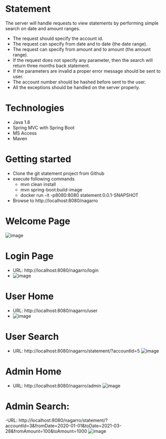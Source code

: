 # Statement

The server will handle requests to view statements by performing simple search on date and
amount ranges.
- The request should specify the account id.
- The request can specify from date and to date (the date range).
- The request can specify from amount and to amount (the amount range).
- If the request does not specify any parameter, then the search will return three months
back statement.
- If the parameters are invalid a proper error message should be sent to user.
- The account number should be hashed before sent to the user.
- All the exceptions should be handled on the server properly.

# Technologies
- Java 1.8
- Spring MVC with Spring Boot
- MS Access
- Maven
# Getting started
 - Clone the git statement project from Github
 - execute following commands 
   - mvn clean install
   - mvn spring-boot:build-image
   - docker run -it -p8080:8080 statement:0.0.1-SNAPSHOT
 - Browse to http://localhost:8080/nagarro

# Welcome Page
![image](https://user-images.githubusercontent.com/5140477/112759068-62fcc880-9002-11eb-906b-e5bdeccfac1b.png)
# Login Page
 - URL: http://localhost:8080/nagarro/login
 - ![image](https://user-images.githubusercontent.com/5140477/112759097-845db480-9002-11eb-9e9e-7de3ae65008a.png)

# User Home
 - URL: http://localhost:8080/nagarro/user
 - ![image](https://user-images.githubusercontent.com/5140477/112759164-d8689900-9002-11eb-8e29-db4c9964fcd1.png)
# User Search
  - URL: http://localhost:8080/nagarro/statement/?accountId=5
  ![image](https://user-images.githubusercontent.com/5140477/113001569-f9a3c380-9181-11eb-82c8-16a540399b53.png)

# Admin Home
  - URL: http://localhost:8080/nagarro/admin
  ![image](https://user-images.githubusercontent.com/5140477/113001692-1cce7300-9182-11eb-9124-45dc0b15f8df.png)


# Admin Search:
  -URL: http://localhost:8080/nagarro/statement/?accountId=3&fromDate=2020-01-01&toDate=2021-03-28&fromAmount=100&toAmount=1000
  ![image](https://user-images.githubusercontent.com/5140477/113001797-34a5f700-9182-11eb-94b7-94228dbb60e7.png)




